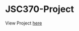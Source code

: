 # JSC370-Project

View Project [here](https://github.com/jessicayanwang/JSC370-Project/blob/main/Midterm.html)
